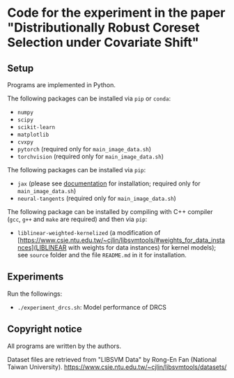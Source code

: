 # Code for the experiment in the paper "Distributionally Robust Coreset Selection under Covariate Shift"

## Setup

Programs are implemented in Python.

The following packages can be installed via `pip` or `conda`:

-   `numpy`
-   `scipy`
-   `scikit-learn`
-   `matplotlib`
-   `cvxpy`
-   `pytorch` (required only for `main_image_data.sh`)
-   `torchvision` (required only for `main_image_data.sh`)


The following packages can be installed via `pip`:

-   `jax` (please see [documentation](https://jax.readthedocs.io/en/latest/installation.html) for installation; required only for `main_image_data.sh`)
-   `neural-tangents` (required only for `main_image_data.sh`)


The following package can be installed by compiling with C++ compiler (`gcc`, `g++` and `make` are required) and then via `pip`:

- `liblinear-weighted-kernelized` (a modification of [https://www.csie.ntu.edu.tw/~cjlin/libsvmtools/#weights_for_data_instances](LIBLINEAR with weights for data instances) for kernel models); see `source` folder and the file `README.md` in it for installation.


## Experiments

Run the followings:

- `./experiment_drcs.sh`: Model performance of DRCS

## Copyright notice

All programs are written by the authors.

Dataset files are retrieved from "LIBSVM Data" by Rong-En Fan (National Taiwan University).
https://www.csie.ntu.edu.tw/~cjlin/libsvmtools/datasets/
